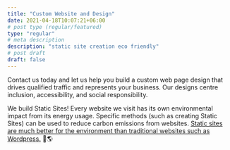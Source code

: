 ```yaml
---
title: "Custom Website and Design"
date: 2021-04-18T10:07:21+06:00
# post type (regular/featured)
type: "regular"
# meta description
description: "static site creation eco friendly"
# post draft
draft: false
---
```



Contact us today and let us help you build a custom web page design that drives qualified traffic and represents your business. Our designs centre inclusion, accessibility, and social responsibility. 


We build Static Sites! Every website we visit has its own environmental impact from its energy usage. Specific methods (such as creating Static Sites) can be used to reduce carbon emissions from websites.  <a href="https://www.gatsbyjs.com/blog/static-sites-fight-climate-change/" target="_blank">Static sites are much better for the environment than traditional websites such as Wordpress.</a> 💚🌎 